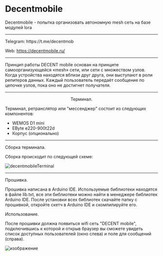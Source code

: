 # Decentmobile
Decentmobile - попытка организовать автономную mesh сеть на базе модулей lora
<hr>
Telegram: https://t.me/decentmob

Web: https://decentmobile.ru/

<hr>

Принцип работы DECENT mobile основан на принципе самоорганизующейся «mesh» сети, или сети с множеством узлов. Когда устройства находятся вблизи друг друга, они выступают в роли репитеров данных. Каждый пользователь передаёт сообщение по цепочке узлов, пока оно не достигнет получателя. 

<hr>
<center>Терминал.</center>


Терминал, ретранслятор или "мессенджер" состоит из следующих компонентов:
* WEMOS D1 mini
* EByte e220-900t22d
* Корпус (опционально)

<hr>
Сборка терминала.

Сборка происходит по следующей схеме:

![decentmobileTerminal](https://github.com/ReznapOcsid/Decentmobile/assets/168619969/828fcca9-272a-416e-b05a-265fd62785e9)



<hr>
Прошивка.



Прошивка написана в Arduino IDE.
Используемые библиотеки находятся в файле lib.txt, все эти библиотеки можно найти в менеджере библиотек Arduino IDE.
После установки всех библиотек скачайте папку с прошивкой, откройте скетч в Arduino IDE и скомпилируйте его.



Использование.

После прошивки должна появиться wifi сеть "DECENT mobile", подключившись к которой и открыв браузер вы сможете увидеть список доступных пользователей (окно слева) и поле для сообщений (справа).

![изображение](https://github.com/ReznapOcsid/Decentmobile/assets/168619969/247d5b26-9223-4c3d-945f-1fcff6bb26bf)




